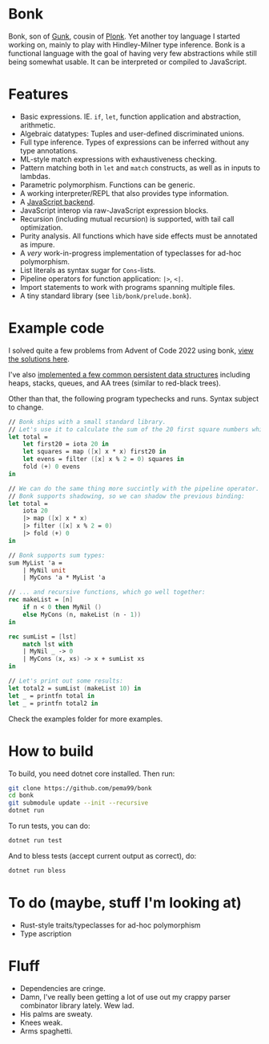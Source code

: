 # Bonk
Bonk, son of [Gunk](https://github.com/pema99/gunk), cousin of [Plonk](https://github.com/pema99/plonk).
Yet another toy language I started working on, mainly to play with Hindley-Milner type inference. Bonk is a functional language with the goal of having very few abstractions while still being somewhat usable. It can be interpreted or compiled to JavaScript.

# Features
- Basic expressions. IE. `if`, `let`, function application and abstraction, arithmetic.
- Algebraic datatypes: Tuples and user-defined discriminated unions.
- Full type inference. Types of expressions can be inferred without any type annotations.
- ML-style match expressions with exhaustiveness checking.
- Pattern matching both in `let` and `match` constructs, as well as in inputs to lambdas.
- Parametric polymorphism. Functions can be generic.
- A working interpreter/REPL that also provides type information.
- A [JavaScript backend](https://gist.github.com/pema99/935b915a3197b5222183bf6ac4bb8308).
- JavaScript interop via raw-JavaScript expression blocks.
- Recursion (including mutual recursion) is supported, with tail call optimization.
- Purity analysis. All functions which have side effects must be annotated as impure.
- A _very_ work-in-progress implementation of typeclasses for ad-hoc polymorphism.
- List literals as syntax sugar for `Cons`-lists.
- Pipeline operators for function application: `|>`, `<|`.
- Import statements to work with programs spanning multiple files.
- A tiny standard library (see `lib/bonk/prelude.bonk`).

# Example code
I solved quite a few problems from Advent of Code 2022 using bonk, [view the solutions here](https://github.com/pema99/bonk/tree/master/examples/aoc2022).

I've also [implemented a few common persistent data structures](https://github.com/pema99/bonk/blob/master/examples/data_structures.bonk) including heaps, stacks, queues, and AA trees (similar to red-black trees).

Other than that, the following program typechecks and runs. Syntax subject to change.
```fs
// Bonk ships with a small standard library.
// Let's use it to calculate the sum of the 20 first square numbers which are even:
let total =
    let first20 = iota 20 in
    let squares = map ([x] x * x) first20 in
    let evens = filter ([x] x % 2 = 0) squares in
    fold (+) 0 evens
in

// We can do the same thing more succintly with the pipeline operator.
// Bonk supports shadowing, so we can shadow the previous binding:
let total =
    iota 20
    |> map ([x] x * x)
    |> filter ([x] x % 2 = 0)
    |> fold (+) 0
in

// Bonk supports sum types:
sum MyList 'a =
    | MyNil unit
    | MyCons 'a * MyList 'a

// ... and recursive functions, which go well together:
rec makeList = [n]
    if n < 0 then MyNil ()
    else MyCons (n, makeList (n - 1))
in

rec sumList = [lst]
    match lst with
    | MyNil _ -> 0
    | MyCons (x, xs) -> x + sumList xs
in

// Let's print out some results:
let total2 = sumList (makeList 10) in
let _ = printfn total in
let _ = printfn total2 in
```
Check the examples folder for more examples.

# How to build
To build, you need dotnet core installed. Then run:
```sh
git clone https://github.com/pema99/bonk
cd bonk
git submodule update --init --recursive
dotnet run
```
To run tests, you can do:
```sh
dotnet run test
```
And to bless tests (accept current output as correct), do:
```sh
dotnet run bless
```

# To do (maybe, stuff I'm looking at)
- Rust-style traits/typeclasses for ad-hoc polymorphism
- Type ascription

# Fluff
- Dependencies are cringe.
- Damn, I've really been getting a lot of use out my crappy parser combinator library lately. Wew lad.
- His palms are sweaty.
- Knees weak.
- Arms spaghetti.
